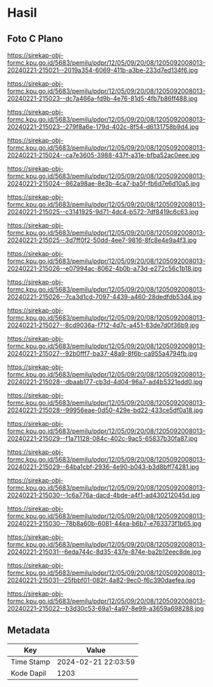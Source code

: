 # Hasil

## Foto C Plano

https://sirekap-obj-formc.kpu.go.id/5683/pemilu/pdpr/12/05/09/20/08/1205092008013-20240221-215021--2019a354-6069-411b-a3be-233d7ed134f6.jpg

https://sirekap-obj-formc.kpu.go.id/5683/pemilu/pdpr/12/05/09/20/08/1205092008013-20240221-215023--dc7a466a-fd9b-4e76-81d5-4fb7b86ff488.jpg

https://sirekap-obj-formc.kpu.go.id/5683/pemilu/pdpr/12/05/09/20/08/1205092008013-20240221-215023--279f8a6e-179d-402c-8f54-d6131758b9d4.jpg

https://sirekap-obj-formc.kpu.go.id/5683/pemilu/pdpr/12/05/09/20/08/1205092008013-20240221-215024--ca7e3605-3988-437f-a31e-bfba52ac0eee.jpg

https://sirekap-obj-formc.kpu.go.id/5683/pemilu/pdpr/12/05/09/20/08/1205092008013-20240221-215024--862a98ae-8e3b-4ca7-ba5f-fb6d7e6d10a5.jpg

https://sirekap-obj-formc.kpu.go.id/5683/pemilu/pdpr/12/05/09/20/08/1205092008013-20240221-215025--c3141925-9d71-4dc4-b572-7df8419c6c63.jpg

https://sirekap-obj-formc.kpu.go.id/5683/pemilu/pdpr/12/05/09/20/08/1205092008013-20240221-215025--3d7ff0f2-50dd-4ee7-9816-8fc8e4e9a4f3.jpg

https://sirekap-obj-formc.kpu.go.id/5683/pemilu/pdpr/12/05/09/20/08/1205092008013-20240221-215026--e07994ac-8062-4b0b-a73d-e272c56c1b18.jpg

https://sirekap-obj-formc.kpu.go.id/5683/pemilu/pdpr/12/05/09/20/08/1205092008013-20240221-215026--7ca3d1cd-7097-4439-a460-28dedfdb53d4.jpg

https://sirekap-obj-formc.kpu.go.id/5683/pemilu/pdpr/12/05/09/20/08/1205092008013-20240221-215027--8cd9036a-f712-4d7c-a451-83de7d0f36b9.jpg

https://sirekap-obj-formc.kpu.go.id/5683/pemilu/pdpr/12/05/09/20/08/1205092008013-20240221-215027--92b0fff7-ba37-48a9-8f6b-ca955a4794fb.jpg

https://sirekap-obj-formc.kpu.go.id/5683/pemilu/pdpr/12/05/09/20/08/1205092008013-20240221-215028--dbaab177-cb3d-4d04-96a7-ad4b5321edd0.jpg

https://sirekap-obj-formc.kpu.go.id/5683/pemilu/pdpr/12/05/09/20/08/1205092008013-20240221-215028--99956eae-0d50-429e-bd22-433ce5df0a18.jpg

https://sirekap-obj-formc.kpu.go.id/5683/pemilu/pdpr/12/05/09/20/08/1205092008013-20240221-215029--f1a71128-084c-402c-9ac5-65837b30fa87.jpg

https://sirekap-obj-formc.kpu.go.id/5683/pemilu/pdpr/12/05/09/20/08/1205092008013-20240221-215029--64ba1cbf-2936-4e90-b043-b3d8bff74281.jpg

https://sirekap-obj-formc.kpu.go.id/5683/pemilu/pdpr/12/05/09/20/08/1205092008013-20240221-215030--1c6a776a-dacd-4bde-a4f1-ad430212045d.jpg

https://sirekap-obj-formc.kpu.go.id/5683/pemilu/pdpr/12/05/09/20/08/1205092008013-20240221-215030--78b8a60b-6081-44ea-b6b7-e763373f1b65.jpg

https://sirekap-obj-formc.kpu.go.id/5683/pemilu/pdpr/12/05/09/20/08/1205092008013-20240221-215031--6eda744c-8d35-437e-874e-ba2b12eec8de.jpg

https://sirekap-obj-formc.kpu.go.id/5683/pemilu/pdpr/12/05/09/20/08/1205092008013-20240221-215031--25fbbf01-082f-4a82-9ec0-f6c390daefea.jpg

https://sirekap-obj-formc.kpu.go.id/5683/pemilu/pdpr/12/05/09/20/08/1205092008013-20240221-215022--b3d30c53-69a1-4a97-8e99-a3659a698288.jpg


## Metadata

| Key        | Value               |
| ---------- | ------------------- |
| Time Stamp | 2024-02-21 22:03:59 |
| Kode Dapil | 1203                |



